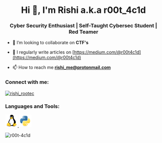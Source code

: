 <h1 align="center">Hi 👋, I'm Rishi a.k.a r00t_4c1d</h1>
<h3 align="center">Cyber Security Enthusiast | Self-Taught Cybersec Student | Red Teamer</h3>

- 👯 I’m looking to collaborate on **CTF's**

- 📝 I regularly write articles on [https://medium.com/@r00t4c1d](https://medium.com/@r00t4c1d)

- 📫 How to reach me **rishi_me@protonmail.com**

<h3 align="left">Connect with me:</h3>
<p align="left">
<a href="https://instagram.com/rishi_rootec" target="blank"><img align="center" src="https://raw.githubusercontent.com/rahuldkjain/github-profile-readme-generator/master/src/images/icons/Social/instagram.svg" alt="rishi_rootec" height="30" width="40" /></a>
</p>

<h3 align="left">Languages and Tools:</h3>
<p align="left"> <a href="https://www.linux.org/" target="_blank" rel="noreferrer"> <img src="https://raw.githubusercontent.com/devicons/devicon/master/icons/linux/linux-original.svg" alt="linux" width="40" height="40"/> </a> <a href="https://www.python.org" target="_blank" rel="noreferrer"> <img src="https://raw.githubusercontent.com/devicons/devicon/master/icons/python/python-original.svg" alt="python" width="40" height="40"/> </a> </p>

<p><img align="center" src="https://github-readme-stats.vercel.app/api/top-langs?username=r00t-4c1d&show_icons=true&locale=en&layout=compact" alt="r00t-4c1d" /></p>
